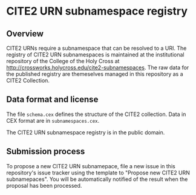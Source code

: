 # CITE2 URN subnamespace registry


## Overview


CITE2 URNs require a subnamespace that can be resolved to a URI.   The registry of CITE2 URN subnamespaces is maintained at the institutional repository of the College of the Holy Cross at <http://crossworks.holycross.edu/cite2-subnamespaces>.  The raw data for the published registry are themeselves managed in this repository as a CITE2 Collection.

## Data format and license

The file `schema.cex` defines the structure of the CITE2 collection.  Data in CEX format are in `subnamespaces.cex`.

The CITE2 URN subnamespace registry is in the public domain.

## Submission process


To propose a new CITE2 URN subnamepace, file a new issue in this repository's issue tracker using the template to "Propose new CITE2 URN subnamepaces".  You will be automatically notified of the result when the proposal has been processed.
